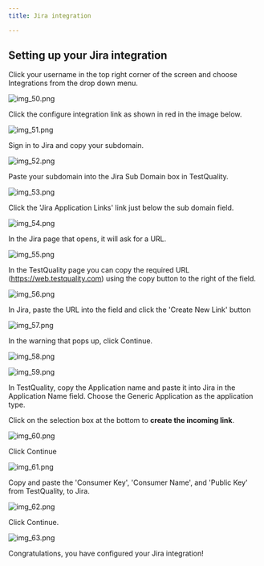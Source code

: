 ```yaml
---
title: Jira integration

---
```

## Setting up your Jira integration

Click your username in the top right corner of the screen and choose Integrations from the drop down menu.


![img_50.png](img_50.png)

Click the configure integration link as shown in red in the image below.


![img_51.png](img_51.png)

Sign in to Jira and copy your subdomain.


![img_52.png](img_52.png)

Paste your subdomain into the Jira Sub Domain box in TestQuality.


![img_53.png](img_53.png)

Click the 'Jira Application Links' link just below the sub domain field.


![img_54.png](img_54.png)

In the Jira page that opens, it will ask for a URL.


![img_55.png](img_55.png)

In the TestQuality page you can copy the required URL (https://web.testquality.com) using the copy button to the right of the field.


![img_56.png](img_56.png)

In Jira, paste the URL into the field and click the 'Create New Link' button


![img_57.png](img_57.png)

In the warning that pops up, click Continue.


![img_58.png](img_58.png)


![img_59.png](img_59.png)

In TestQuality, copy the Application name and paste it into Jira in the Application Name field. 
Choose the Generic Application as the application type.

Click on the selection box at the bottom to **create the incoming link**.



![img_60.png](img_60.png)

Click Continue

![img_61.png](img_61.png)

Copy and paste the 'Consumer Key', 'Consumer Name', and 'Public Key' from TestQuality, to Jira. 

![img_62.png](img_62.png)

Click Continue.

![img_63.png](img_63.png)

Congratulations, you have configured your Jira integration!
